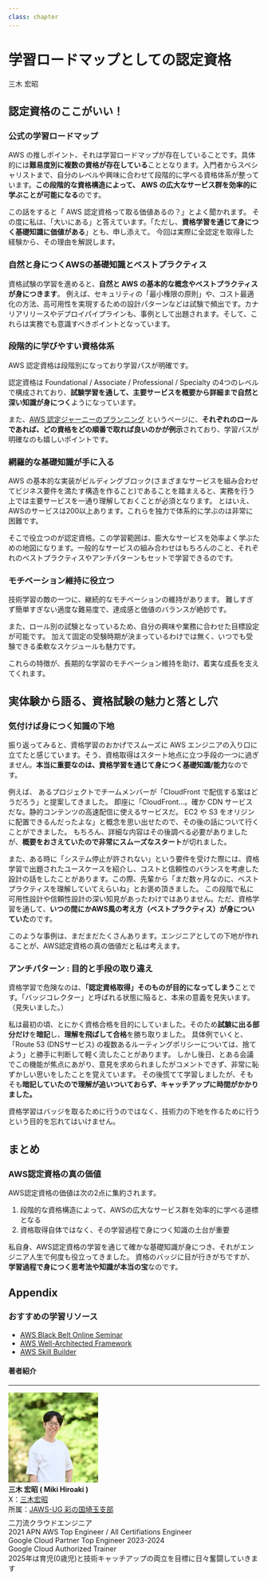 ```yaml
---
class: chapter
---
```


# 学習ロードマップとしての認定資格

<div class="flush-right">
三木 宏昭
</div>

## 認定資格のここがいい！
### 公式の学習ロードマップ
AWS の推しポイント、それは学習ロードマップが存在していることです。具体的には**難易度別に複数の資格が存在している**こととなります。入門者からスペシャリストまで、自分のレベルや興味に合わせて段階的に学べる資格体系が整っています。**この段階的な資格構造によって、 AWS の広大なサービス群を効率的に学ぶことが可能になる**のです。

この話をすると「 AWS 認定資格って取る価値あるの？」とよく聞かれます。
その度に私は、「大いにある」と答えています。「ただし、**資格学習を通じて身につく基礎知識に価値がある**」とも、申し添えて。
今回は実際に全認定を取得した経験から、その理由を解説します。

### 自然と身につくAWSの基礎知識とベストプラクティス

資格試験の学習を進めると、**自然と AWS の基本的な概念やベストプラクティスが身につきます**。
例えば、セキュリティの「最小権限の原則」や、コスト最適化の方法、高可用性を実現するための設計パターンなどは試験で頻出です。カナリアリリースやデプロイパイプラインも、事例として出題されます。そして、これらは実務でも意識すべきポイントとなっています。

### 段階的に学びやすい資格体系

AWS 認定資格は段階別になっており学習パスが明確です。

認定資格は Foundational / Associate / Professional / Specialty の4つのレベルで構成されており、**試験学習を通して、主要サービスを概要から詳細まで自然と深い知識が身につく**ようになっています。

また、[AWS 認定ジャーニーのプランニング](https://d1.awsstatic.com/ja_JP/training-and-certification/docs/AWS_certification_paths.pdf) というページに、**それぞれのロールであれば、どの資格をどの順番で取れば良いのかが例示**されており、学習パスが明確なのも嬉しいポイントです。

### 網羅的な基礎知識が手に入る

AWS の基本的な実装がビルディングブロック(さまざまなサービスを組み合わせてビジネス要件を満たす構造を作ること)であることを踏まえると、実務を行う上では主要サービスを一通り理解しておくことが必須となります。
とはいえ、AWSのサービスは200以上あります。これらを独力で体系的に学ぶのは非常に困難です。

そこで役立つのが認定資格。この学習範囲は、膨大なサービスを効率よく学ぶための地図になります。一般的なサービスの組み合わせはもちろんのこと、それぞれのベストプラクティスやアンチパターンもセットで学習できるのです。

### モチベーション維持に役立つ

技術学習の敵の一つに、継続的なモチベーションの維持があります。
難しすぎず簡単すぎない適度な難易度で、達成感と価値のバランスが絶妙です。

また、ロール別の試験となっているため、自分の興味や業務に合わせた目標設定が可能です。
加えて固定の受験時期が決まっているわけでは無く、いつでも受験できる柔軟なスケジュールも魅力です。

これらの特徴が、長期的な学習のモチベーション維持を助け、着実な成長を支えてくれます。

## 実体験から語る、資格試験の魅力と落とし穴
### 気付けば身につく知識の下地

振り返ってみると、資格学習のおかげでスムーズに AWS エンジニアの入り口に立てたと感じています。そう、資格取得はスタート地点に立つ手段の一つに過ぎません。**本当に重要なのは、資格学習を通じて身につく基礎知識/能力**なのです。

例えば、 あるプロジェクトでチームメンバーが「CloudFront で配信する案はどうだろう」と提案してきました。
即座に「CloudFront...。確か CDN サービスだな。静的コンテンツの高速配信に使えるサービスだ。 EC2 や S3 をオリジンに配置できるんだったよな」と概念を思い出せたので、その後の話について行くことができました。
もちろん、詳細な内容はその後調べる必要がありましたが、**概要をおさえていたので非常にスムーズなスタート**が切れました。

また、ある時に「システム停止が許されない」という要件を受けた際には、資格学習で出題されたユースケースを紹介し、コストと信頼性のバランスを考慮した設計の話をしたことがあります。この際、先輩から「まだ数ヶ月なのに、ベストプラクティスを理解していてえらいね」とお褒め頂きました。
この段階で私に可用性設計や信頼性設計の深い知見があったわけではありません。ただ、資格学習を通して、**いつの間にかAWS風の考え方（ベストプラクティス）が身についていた**のです。

このような事例は、まだまだたくさんあります。エンジニアとしての下地が作れることが、AWS認定資格の真の価値だと私は考えます。

### アンチパターン : 目的と手段の取り違え

資格学習で危険なのは、**「認定資格取得」そのものが目的になってしまう**ことです。「バッジコレクター」と呼ばれる状態に陥ると、本来の意義を見失います。（見失いました。）

私は最初の頃、とにかく資格合格を目的にしていました。そのため**試験に出る部分だけ**を**暗記**し、**理解を飛ばして合格**を勝ち取りました。
具体例でいくと、「Route 53 (DNSサービス) の複数あるルーティングポリシーについては、捨てよう」と勝手に判断して軽く流したことがあります。
しかし後日、とある会議でこの機能が焦点にあがり、意見を求められましたがコメントできず、非常に恥ずかしい思いをしたことを覚えています。
その後慌てて学習しましたが、そもそも**暗記していたので理解が追いついておらず、キャッチアップに時間がかかりました。**

資格学習はバッジを取るために行うのではなく、技術力の下地を作るために行うという目的を忘れてはいけません。


## まとめ

### AWS認定資格の真の価値

AWS認定資格の価値は次の2点に集約されます。

1. 段階的な資格構造によって、AWSの広大なサービス群を効率的に学べる道標となる
2. 資格取得自体ではなく、その学習過程で身につく知識の土台が重要

私自身、AWS認定資格の学習を通じて確かな基礎知識が身につき、それがエンジニア人生で何度も役立ってきました。
資格のバッジに目が行きがちですが、**学習過程で身につく思考法や知識が本当の宝**なのです。

## Appendix

### おすすめの学習リソース

- [AWS Black Belt Online Seminar](https://aws.amazon.com/jp/aws-jp-introduction/aws-jp-webinar-service-cut/)
- [AWS Well-Architected Framework](https://aws.amazon.com/jp/architecture/well-architected/)
- [AWS Skill Builder](https://explore.skillbuilder.aws/)

#### 著者紹介

---

<div class="author-profile">
    <img src="images/mhiro-photo.png">
    <div>
        <div>
            <b>三木 宏昭 ( Miki Hiroaki )</b></br> 
            X：<a href="https://x.com/cloudeep_miki">三木宏昭</a></br> 
            所属：<a href="https://jawsug-sainokuni-saitama.connpass.com/">JAWS-UG 彩の国埼玉支部</a>
        </div>
    </div>
</div>
<p style="margin-top: 0.5em; margin-bottom: 2em;">
二刀流クラウドエンジニア</br>
2021 APN AWS Top Engineer / All Certifiations Engineer</br> 
Google Cloud Partner Top Engineer 2023-2024 </br> 
Google Cloud Authorized Trainer </br> 
2025年は育児(0歳児)と技術キャッチアップの両立を目標に日々奮闘していきます</br> 
</p>